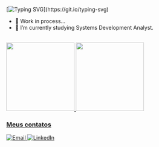 [![Typing SVG](https://readme-typing-svg.herokuapp.com/?color=4C8EDA&size=35&center=true&vCenter=true&width=1000&lines=Sup!+My+name+is+Caio;Be+Welcome!)](https://git.io/typing-svg)

- 🔭 Work in process...
- 🌱 I’m currently studying Systems Development Analyst.

<br>

 <div>
  <a href="https://github.com/caiorr1/caiorr1">
  <img height="180em" src="https://github-readme-stats.vercel.app/api?username=caiorr1&show_icons=true&hide_border=true&title_color=4C8EDA&icon_color=1E6FEA&text_color=c9d1d9&bg_color=0000&include_all_commits=true&count_private=false"/>
  <img height="180em" src="https://github-readme-stats.vercel.app/api/top-langs/?username=caiorr1&layout=compact&langs_count=7&&hide_border=true&title_color=4C8EDA&icon_color=1E6FEA&text_color=c9d1d9&bg_color=0000"/>
</div>

### Meus contatos
<div> 
  <a href="mailto:caiorrodrigues2004@gmail.com"><img src="https://img.shields.io/badge/-Gmail-%23333?style=for-the-badge&logo=gmail&logoColor=white&bg_color=red" target="_blank" title="Email" />
  <a href="https://www.linkedin.com/in/caio-ribeiro-rodrigues-720420184/" target="_blank"><img src="https://img.shields.io/badge/-LinkedIn-%230077B5?style=for-the-badge&logo=linkedin&logoColor=white" target="_blank" title="LinkedIn"/> 
  



